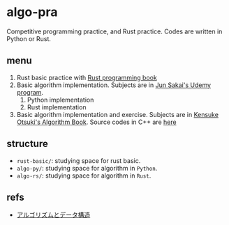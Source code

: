 # algo-pra
Competitive programming practice, and Rust practice. Codes are written in Python or Rust.

## menu

1. Rust basic practice with [Rust programming book](https://doc.rust-jp.rs/book-ja)
2. Basic algorithm implementation. Subjects are in [Jun Sakai's Udemy program](https://www.udemy.com/course/python-algo/).
   1. Python implementation
   2. Rust implementation
3. Basic algorithm implementation and exercise. Subjects are in [Kensuke Otsuki's Algorithm Book](https://www.amazon.co.jp/dp/4065128447). Source codes in C++ are [here](https://github.com/drken1215/book_algorithm_solution)


## structure

- `rust-basic/`: studying space for rust basic.
- `algo-py/`: studying space for algorithm in `Python`.
- `algo-rs/`: studying space for algorithm in `Rust`.


## refs

- [アルゴリズムとデータ構造](https://www.amazon.co.jp/dp/4065128447)
